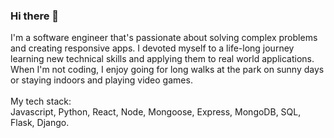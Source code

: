 ### Hi there 👋
I'm a software engineer that's passionate about solving complex problems and creating responsive apps. I devoted myself to a life-long journey learning new technical skills and applying them to real world applications. When I'm not coding, I enjoy going for long walks at the park on sunny days or staying indoors and playing video games. 
<br />
<br />
My tech stack:
<br />
Javascript, Python, React, Node, Mongoose, Express, MongoDB, SQL, Flask, Django.

<!--
**mary3210/mary3210** is a ✨ _special_ ✨ repository because its `README.md` (this file) appears on your GitHub profile.

Here are some ideas to get you started:

- 🔭 I’m currently working on ...
- 🌱 I’m currently learning ...
- 👯 I’m looking to collaborate on ...
- 🤔 I’m looking for help with ...
- 💬 Ask me about ...
- 📫 How to reach me: ...
- 😄 Pronouns: ...
- ⚡ Fun fact: ...
-->
